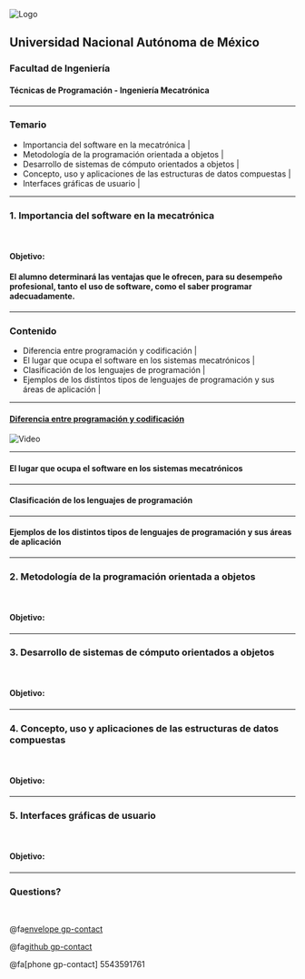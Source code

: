 ![Logo](http://arquitectura.unam.mx/uploads/8/1/1/0/8110907/_2634437.png?131)
## Universidad Nacional Autónoma de México
### Facultad de Ingeniería
#### Técnicas de Programación - Ingeniería Mecatrónica

---
### Temario

- Importancia del software en la mecatrónica |
- Metodología de la programación orientada a objetos |
- Desarrollo de sistemas de cómputo orientados a objetos |
- Concepto, uso y aplicaciones de las estructuras de datos compuestas |
- Interfaces gráficas de usuario |
---

### 1. Importancia del software en la mecatrónica

<br>

#### Objetivo:
#### El alumno determinará las ventajas que le ofrecen, para su desempeño profesional, tanto el uso de software, como el saber programar adecuadamente.

---

### Contenido

- Diferencia entre programación y codificación |
- El lugar que ocupa el software en los sistemas mecatrónicos |
- Clasificación de los lenguajes de programación |
- Ejemplos de los distintos tipos de lenguajes de programación y sus áreas de aplicación |

---
#### [Diferencia entre programación y codificación](https://www.educba.com/coding-vs-programming/)

![Video](https://youtu.be/embed/k-hYbWs2dPg)

---
#### El lugar que ocupa el software en los sistemas mecatrónicos 



---
#### Clasificación de los lenguajes de programación 



--- 
#### Ejemplos de los distintos tipos de lenguajes de programación y sus áreas de aplicación



--- 


### 2. Metodología de la programación orientada a objetos

<br>

#### Objetivo:
#### 

---

### 3. Desarrollo de sistemas de cómputo orientados a objetos

<br>

#### Objetivo:
#### 

---

### 4. Concepto, uso y aplicaciones de las estructuras de datos compuestas

<br>

#### Objetivo:
#### 

---

### 5. Interfaces gráficas de usuario

<br>

#### Objetivo:
#### 
---


### Questions?

<br>

@fa[envelope gp-contact](zmpk.fi@gmail.com)

@fa[github gp-contact](MarcoZmpk)

@fa[phone gp-contact] 5543591761